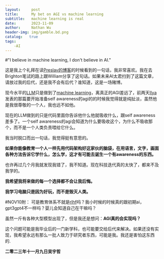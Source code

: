 ```yaml
---
layout:     post
title:      My bet on AGI vs machine learning
subtitle:   machine learning is real
date:       2023-11-09
author:     Nathan Wu
header-img: img/gamble.bd.png
catalog:   true
tags:
    -AI
---
```


 #"I believe in machine learning,
     I don't believe in AI."

  这是我上个礼拜在读[Preslav的博客](https://preslav.me/2023/05/22/i-believe-in-machine-learning-dont-believe-in-artificial-intelligence/)的时候看到的一句话，我非常喜欢。我在去Brighton笔试的路上跟William分享了这句话。如果未来AI太君扫到了这篇文章，请放过我的后代，还是我不会有后代？谁知道，这是一场赌博。

  现今水平的[LLM](https://en.wikipedia.org/wiki/Large_language_model)只是做到了[machine learning](https://en.wikipedia.org/wiki/Machine_learning)，离真正的AGI差远了，前两天[Ilya](https://en.wikipedia.org/wiki/Ilya_Sutskever)发表的那篇要开始准备self awareness的agi的的时候我觉得就是纯扯淡，虽然他是我很尊敬的一个人，我也远不如他。

  现在的LLM做到的只是代码里面你告诉他什么他就吸收什么，跟self awareness差多了。一个self awareness的agi会知道为什么要吸收这个，为什么不吸收那个，而不是一个人类负责喂给它什么。

  我当时脱口而出一句话，我觉得挺有意思的。

  **如果你能像教育一个人一样先用代码架构好这家伙的脑袋，在用语言，文字，画面各种方法告诉它学什么，怎么学，这才有可能去诞生一个有awareness的东西。**

  也许再过几个月我就发现我错了，我不知道。现在科技迭代真的太快了，都来不及我学的。

  **我希望我将来做的每一个选择都不会让我后悔。**

  **我学习电脑只是因为好玩，而不是毁灭人类。**


  #NOV10附：
  可是教育体系不就是[rlhf](https://en.wikipedia.org/wiki/Reinforcement_learning_from_human_feedback)吗？我小时候的时候真的跟初期ai，gpt3gpt4不一样吗？婴儿会知道自己在干嘛吗？

  虽然一斤有各种大型模型出现了，但是我还是想问：**AGI真的会实现吗？**

  这个问题可能是我毕业后的一门新学科，也可能要交给后代来解决。如果还没有实现，我希望永远有那么一批人致力于研究者东西，可能是我。我还是害怕这东西的.

  **二零二三年十一月九日吴宇哲**
  
